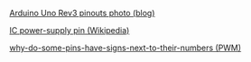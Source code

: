 [Arduino Uno Rev3 pinouts photo (blog)](http://www.gammon.com.au/uno)

[IC power-supply pin (Wikipedia)](https://en.wikipedia.org/wiki/IC_power-supply_pin)

[why-do-some-pins-have-signs-next-to-their-numbers (PWM)](http://electronics.stackexchange.com/questions/67116/why-do-some-pins-have-signs-next-to-their-numbers)

